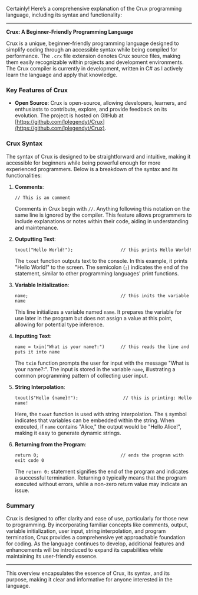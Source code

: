 Certainly! Here’s a comprehensive explanation of the Crux programming language, including its syntax and functionality:

---

**Crux: A Beginner-Friendly Programming Language**

Crux is a unique, beginner-friendly programming language designed to simplify coding through an accessible syntax while being compiled for performance. The `.crx` file extension denotes Crux source files, making them easily recognizable within projects and development environments. The Crux compiler is currently in development, written in C# as I actively learn the language and apply that knowledge. 

### Key Features of Crux

- **Open Source**: Crux is open-source, allowing developers, learners, and enthusiasts to contribute, explore, and provide feedback on its evolution. The project is hosted on GitHub at [https://github.com/lplegendyt/Crux](https://github.com/lplegendyt/Crux).

### Crux Syntax

The syntax of Crux is designed to be straightforward and intuitive, making it accessible for beginners while being powerful enough for more experienced programmers. Below is a breakdown of the syntax and its functionalities:

1. **Comments**:
   ```plaintext
   // This is an comment
   ```
   Comments in Crux begin with `//`. Anything following this notation on the same line is ignored by the compiler. This feature allows programmers to include explanations or notes within their code, aiding in understanding and maintenance.

2. **Outputting Text**:
   ```plaintext
   txout("Hello World!");                  // this prints Hello World!
   ```
   The `txout` function outputs text to the console. In this example, it prints "Hello World!" to the screen. The semicolon (`;`) indicates the end of the statement, similar to other programming languages' print functions.

3. **Variable Initialization**:
   ```plaintext
   name;                                   // this inits the variable name
   ```
   This line initializes a variable named `name`. It prepares the variable for use later in the program but does not assign a value at this point, allowing for potential type inference.

4. **Inputting Text**:
   ```plaintext
   name = txin("What is your name?:")      // this reads the line and puts it into name
   ```
   The `txin` function prompts the user for input with the message "What is your name?:". The input is stored in the variable `name`, illustrating a common programming pattern of collecting user input.

5. **String Interpolation**:
   ```plaintext
   txout($"Hello {name}!");                 // this is printing: Hello name!
   ```
   Here, the `txout` function is used with string interpolation. The `$` symbol indicates that variables can be embedded within the string. When executed, if `name` contains "Alice," the output would be "Hello Alice!", making it easy to generate dynamic strings.

6. **Returning from the Program**:
   ```plaintext
   return 0;                               // ends the program with exit code 0
   ```
   The `return 0;` statement signifies the end of the program and indicates a successful termination. Returning `0` typically means that the program executed without errors, while a non-zero return value may indicate an issue.

### Summary

Crux is designed to offer clarity and ease of use, particularly for those new to programming. By incorporating familiar concepts like comments, output, variable initialization, user input, string interpolation, and program termination, Crux provides a comprehensive yet approachable foundation for coding. As the language continues to develop, additional features and enhancements will be introduced to expand its capabilities while maintaining its user-friendly essence.

--- 

This overview encapsulates the essence of Crux, its syntax, and its purpose, making it clear and informative for anyone interested in the language.